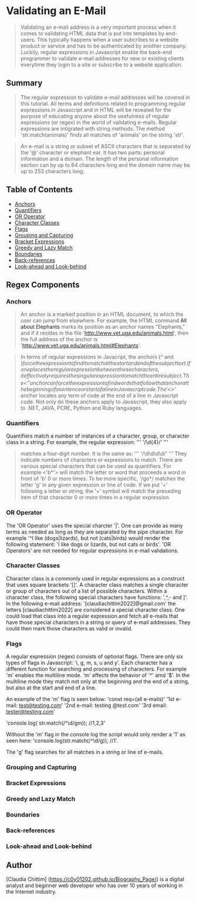# Validating an E-Mail

>Validating an e-mail address is a very important process when it comes to validating HTML data that is put into templates by end-users. This typically happens when a user subcribes to a website product or service and has to be authenticated by another company. Luckily, regular expressions in Javascript enable the back-end programmer to validate e-mail addresses for new or existing clients everytime they login to a site or subscribe to a website application.

## Summary

>The regular expression to validate e-mail addresses will be covered in this tutorial. All terms and definitions related to programming regular expressions in Javascript and in HTML will be revealed for the purpose of educating anyone about the usefulness of regular expressions (or regex) in the world of validating e-mails. Regular expressions are intigrated with string methods. The method 'str.match(animals)' finds all matches of 'animals' on the string 'str'.

>An e-mail is a string or subset of ASCII characters that is separated by the '@' character or elephant ear. It has two parts: personal information and a domain. The length of the personal information section can by up to 64 characters long and the domain name may be up to 253 characters long.

## Table of Contents

- [Anchors](#anchors)
- [Quantifiers](#quantifiers)
- [OR Operator](#or-operator)
- [Character Classes](#character-classes)
- [Flags](#flags)
- [Grouping and Capturing](#grouping-and-capturing)
- [Bracket Expressions](#bracket-expressions)
- [Greedy and Lazy Match](#greedy-and-lazy-match)
- [Boundaries](#boundaries)
- [Back-references](#back-references)
- [Look-ahead and Look-behind](#look-ahead-and-look-behind)

## Regex Components

### Anchors

>An anchor is a marked position in an HTML document, to which the user can jump from elsewhere. For example, the HTML command <A NAME ='Elephants'> All about Elephants </A> marks its position as an anchor names "Elephants," and if it resides in the file 'http://www.vet.uga.edu/animals.html', then the full address of the anchor is 'http://www.vet.uga.edu/animals.html#Elephants'. 

>In terms of regular expressions in Javacript, the anchors (^ and $) force the expression to find its match at the start and end of the subject text. If one places the regular expression between these characters, it effectivaly requires the singular expression to match the entire subject. 
>The <^> anchor can force the expression to find words that follow that anchor at the beginning of a sentence or start of a line in Javascript code. The '<$>' anchor locates any term of code at the end of a line in Javascript code. Not only do these anchors apply to Javascript, they also apply to .NET, JAVA, PCRE, Python and Ruby languages.

### Quantifiers

Quantifiers match a number of instances of a character, group, or character class in a string. For example, the regular expression:
'''
'/\d{4}/'
'''
>matches a four-digit number. It is the same as:
>'''
> '/\d\d\d\d/'
> '''
>  They indicate numbers of characters or expressions to match. There are various special characters that can be used as quantifiers. For example <'b*'> will match the letter or word that proceeds a word in front of 'b' 0 or more times. To be more specific, '/go*/ matches the letter 'g' in any given expression or line of code. If we put '+' following a letter or string, the '+' symbol will match the preceding item of that character 0 or more times in a regular expression.

### OR Operator

The 'OR Operator' uses the special charcter '|'. One can provide as many terms as needed as long as they are separated by the pipe character. For example '^I like (dogs|lizards), but not (cats|birds) would render the following statement: 'I like dogs or lizards, but not cats or birds'. 'OR Operators' are not needed for regular expressions in e-mail validations.

### Character Classes

Character class is a commonly used in regular expressions as a construct that uses square brackets '[]'. A character class matches a single character or group of characters out of a list of possible characters. Within a character class, the following special characters have functions: '\,^,- and ]'. In the following e-mail address: '[claudiachittim2022]@gmail.com' the letters [claudiachittim2022] are considered a special character class. One could load that class into a regular expression and fetch all e-mails that have those special characters in a string or query of e-mail addresses. They could then mark those characters as valid or invalid.

### Flags

A regular expression (regex) consists of optional flags. There are only six types of flags in Javascript: 'i, g, m, s, u and y'. Each character has a different function for searching and processing of characters. For example 'm' enables the multiline mode. 'm' affects the behavior of '^' amd '$'. In the multiline mode they match not only at the beginning and the end of a string, but also at the start and end of a line.

An example of the 'm' flag is seen below:
'const req=(all e-mails)'
'1st e-mail: test@testing.com'
'2nd e-mail: testing @test.com'
'3rd email: tester@testing.com'

'console.log( str.match(/^\d/gm)); //1,2,3'

Without the 'm' flag in the console log the script would only render a '1' as seen here: 'console.log(str.match(/^\d/g)); //1'.

The 'g' flag searches for all matches in a string or line of e-mails.

### Grouping and Capturing

### Bracket Expressions

### Greedy and Lazy Match

### Boundaries

### Back-references

### Look-ahead and Look-behind

## Author

[Claudia Chittim] (https://c0y01202.github.io/Biography_Page/) is a digital analyst and beginner web developer who has over 10 years of working in the Internet industry.
